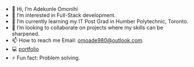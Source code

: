 - 👋 Hi, I’m Adekunle Omonihi
- 👀 I’m interested in Full-Stack development.
- 🌱 I’m currently learning my IT Post Grad in Humber Polytechnic, Toronto.
- 💞️ I’m looking to collaborate on projects where my skills can be sharpened.
- 📫 How to reach me Email: omoade980@outlook.com.
- 💻 [portfolio](https://angular-portfolio-3r9j.vercel.app/)
- ⚡ Fun fact: Problem solving.

<!---
Adekunle-980/Adekunle-980 is a ✨ special ✨ repository because its `README.md` (this file) appears on your GitHub profile.
You can click the Preview link to take a look at your changes.
--->
